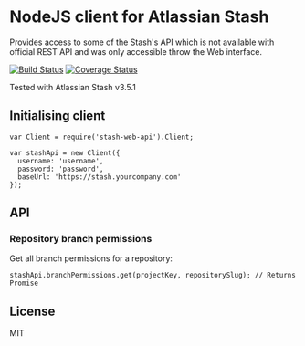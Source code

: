 # NodeJS client for Atlassian Stash

Provides access to some of the Stash's API which is not available with official REST API and was only accessible throw the Web interface.

[![Build Status](https://travis-ci.org/bponomarenko/stash-web-api.svg?branch=master)](https://travis-ci.org/bponomarenko/stash-web-api)
[![Coverage Status](https://coveralls.io/repos/github/bponomarenko/stash-web-api/badge.svg?branch=master)](https://coveralls.io/github/bponomarenko/stash-web-api?branch=master)

Tested with Atlassian Stash v3.5.1

## Initialising client

```
var Client = require('stash-web-api').Client;

var stashApi = new Client({
  username: 'username',
  password: 'password',
  baseUrl: 'https://stash.yourcompany.com'
});
```

## API

### Repository branch permissions

Get all branch permissions for a repository:
```
stashApi.branchPermissions.get(projectKey, repositorySlug); // Returns Promise
```

## License

MIT
